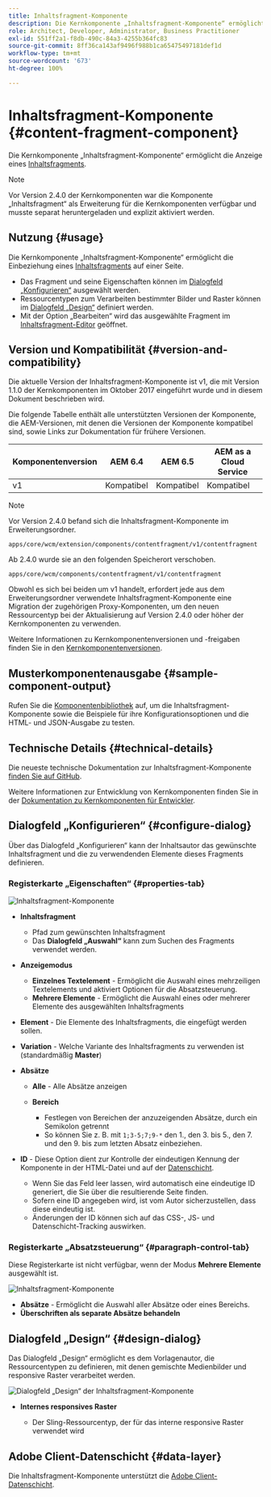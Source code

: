 ```yaml
---
title: Inhaltsfragment-Komponente
description: Die Kernkomponente „Inhaltsfragment-Komponente“ ermöglicht die Anzeige eines Inhaltsfragments.
role: Architect, Developer, Administrator, Business Practitioner
exl-id: 551ff2a1-f8db-490c-84a3-4255b364fc83
source-git-commit: 8ff36ca143af9496f988b1ca65475497181def1d
workflow-type: tm+mt
source-wordcount: '673'
ht-degree: 100%

---
```


# Inhaltsfragment-Komponente {#content-fragment-component}

Die Kernkomponente „Inhaltsfragment-Komponente“ ermöglicht die Anzeige eines [Inhaltsfragments](https://docs.adobe.com/content/help/de-DE/experience-manager-cloud-service/assets/content-fragments/content-fragments.translate.html).

>[!NOTE]
>
>Vor Version 2.4.0 der Kernkomponenten war die Komponente „Inhaltsfragment“ als Erweiterung für die Kernkomponenten verfügbar und musste separat heruntergeladen und explizit aktiviert werden.

## Nutzung {#usage}

Die Kernkomponente „Inhaltsfragment-Komponente“ ermöglicht die Einbeziehung eines [Inhaltsfragments](https://docs.adobe.com/content/help/en/experience-manager-cloud-service/assets/content-fragments/content-fragments.html) auf einer Seite.

* Das Fragment und seine Eigenschaften können im [Dialogfeld „Konfigurieren“](#configure-dialog) ausgewählt werden.
* Ressourcentypen zum Verarbeiten bestimmter Bilder und Raster können im [Dialogfeld „Design“](#design-dialog) definiert werden.
* Mit der Option „Bearbeiten“ wird das ausgewählte Fragment im [Inhaltsfragment-Editor](https://docs.adobe.com/content/help/de-DE/experience-manager-cloud-service/assets/content-fragments/content-fragments-variations.translate.html) geöffnet.

## Version und Kompatibilität {#version-and-compatibility}

Die aktuelle Version der Inhaltsfragment-Komponente ist v1, die mit Version 1.1.0 der Kernkomponenten im Oktober 2017 eingeführt wurde und in diesem Dokument beschrieben wird.

Die folgende Tabelle enthält alle unterstützten Versionen der Komponente, die AEM-Versionen, mit denen die Versionen der Komponente kompatibel sind, sowie Links zur Dokumentation für frühere Versionen.

| Komponentenversion | AEM 6.4 | AEM 6.5 | AEM as a Cloud Service |
|--- |--- |---|---|
| v1 | Kompatibel | Kompatibel | Kompatibel |

>[!NOTE]
>
>Vor Version 2.4.0 befand sich die Inhaltsfragment-Komponente im Erweiterungsordner.
>
> `apps/core/wcm/extension/components/contentfragment/v1/contentfragment`
> 
>Ab 2.4.0 wurde sie an den folgenden Speicherort verschoben.
>
>`apps/core/wcm/components/contentfragment/v1/contentfragment`
>
>Obwohl es sich bei beiden um v1 handelt, erfordert jede aus dem Erweiterungsordner verwendete Inhaltsfragment-Komponente eine Migration der zugehörigen Proxy-Komponenten, um den neuen Ressourcentyp bei der Aktualisierung auf Version 2.4.0 oder höher der Kernkomponenten zu verwenden.

Weitere Informationen zu Kernkomponentenversionen und -freigaben finden Sie in den [Kernkomponentenversionen](/help/versions.md).

## Musterkomponentenausgabe {#sample-component-output}

Rufen Sie die [Komponentenbibliothek](https://adobe.com/go/aem_cmp_library_cf_de) auf, um die Inhaltsfragment-Komponente sowie die Beispiele für ihre Konfigurationsoptionen und die HTML- und JSON-Ausgabe zu testen.

## Technische Details {#technical-details}

Die neueste technische Dokumentation zur Inhaltsfragment-Komponente [finden Sie auf GitHub](https://adobe.com/go/aem_cmp_tech_cf_v1_de).

Weitere Informationen zur Entwicklung von Kernkomponenten finden Sie in der [Dokumentation zu Kernkomponenten für Entwickler](/help/developing/overview.md).

## Dialogfeld „Konfigurieren“ {#configure-dialog}

Über das Dialogfeld „Konfigurieren“ kann der Inhaltsautor das gewünschte Inhaltsfragment und die zu verwendenden Elemente dieses Fragments definieren.

### Registerkarte „Eigenschaften“ {#properties-tab}

![Inhaltsfragment-Komponente](/help/assets/content-fragment-edit-properties.png)

* **Inhaltsfragment**

   * Pfad zum gewünschten Inhaltsfragment
   * Das **Dialogfeld „Auswahl“** kann zum Suchen des Fragments verwendet werden.

* **Anzeigemodus**
   * **Einzelnes Textelement** - Ermöglicht die Auswahl eines mehrzeiligen Textelements und aktiviert Optionen für die Absatzsteuerung.
   * **Mehrere Elemente** - Ermöglicht die Auswahl eines oder mehrerer Elemente des ausgewählten Inhaltsfragments
* **Element** - Die Elemente des Inhaltsfragments, die eingefügt werden sollen.
* **Variation** - Welche Variante des Inhaltsfragments zu verwenden ist (standardmäßig **Master**)

* **Absätze**

   * **Alle** - Alle Absätze anzeigen
   * **Bereich**

      * Festlegen von Bereichen der anzuzeigenden Absätze, durch ein Semikolon getrennt
      * So können Sie z. B. mit `1;3-5;7;9-*` den 1., den 3. bis 5., den 7. und den 9. bis zum letzten Absatz einbeziehen.
* **ID** - Diese Option dient zur Kontrolle der eindeutigen Kennung der Komponente in der HTML-Datei und auf der [Datenschicht](/help/developing/data-layer/overview.md).
   * Wenn Sie das Feld leer lassen, wird automatisch eine eindeutige ID generiert, die Sie über die resultierende Seite finden.
   * Sofern eine ID angegeben wird, ist vom Autor sicherzustellen, dass diese eindeutig ist.
   * Änderungen der ID können sich auf das CSS-, JS- und Datenschicht-Tracking auswirken.

### Registerkarte „Absatzsteuerung“ {#paragraph-control-tab}

Diese Registerkarte ist nicht verfügbar, wenn der Modus **Mehrere Elemente** ausgewählt ist.

![Inhaltsfragment-Komponente](/help/assets/content-fragment-edit-paragraph.png)

* **Absätze** - Ermöglicht die Auswahl aller Absätze oder eines Bereichs.
* **Überschriften als separate Absätze behandeln**

## Dialogfeld „Design“ {#design-dialog}

Das Dialogfeld „Design“ ermöglicht es dem Vorlagenautor, die Ressourcentypen zu definieren, mit denen gemischte Medienbilder und responsive Raster verarbeitet werden.

![Dialogfeld „Design“ der Inhaltsfragment-Komponente](/help/assets/content-fragment-design.png)

* **Internes responsives Raster**

   * Der Sling-Ressourcentyp, der für das interne responsive Raster verwendet wird

## Adobe Client-Datenschicht {#data-layer}

Die Inhaltsfragment-Komponente unterstützt die [Adobe Client-Datenschicht](/help/developing/data-layer/overview.md).
